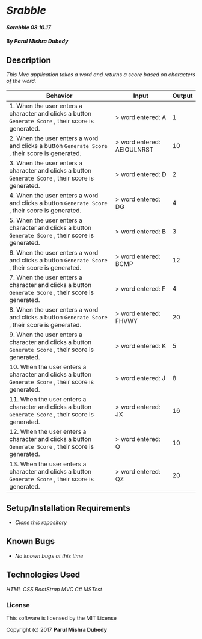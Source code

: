 # _Srabble_

#### _Scrabble 08.10.17_

#### By _**Parul Mishra Dubedy**_

## Description

_This Mvc application takes a word and returns a score based on characters of the word._

| Behavior  | Input  | Output  |
|---|---|---|
|1.  When the user enters a character and clicks a button `Generate Score` , their score is generated. | > word entered: A <br> | 1
|2.  When the user enters a word and clicks a button `Generate Score` , their score is generated. | > word entered: AEIOULNRST <br> | 10
|3.  When the user enters a character and clicks a button `Generate Score` , their score is generated. | > word entered: D <br> | 2
|4.  When the user enters a word and clicks a button `Generate Score` , their score is generated. | > word entered: DG <br> | 4
|5.  When the user enters a character and clicks a button `Generate Score` , their score is generated. | > word entered: B <br> | 3
|6. When the user enters a word and clicks a button `Generate Score` , their score is generated. | > word entered: BCMP <br> | 12
|7.  When the user enters a character and clicks a button `Generate Score` , their score is generated. | > word entered: F <br> | 4
|8. When the user enters a word and clicks a button `Generate Score` , their score is generated. | > word entered: FHVWY <br> | 20
|9.  When the user enters a character and clicks a button `Generate Score` , their score is generated. | > word entered: K <br> | 5
|10. When the user enters a character and clicks a button `Generate Score` , their score is generated. | > word entered: J <br> | 8
|11. When the user enters a character and clicks a button `Generate Score` , their score is generated. | > word entered: JX <br> | 16
|12. When the user enters a character and clicks a button `Generate Score` , their score is generated. | > word entered: Q <br> | 10
|13. When the user enters a character and clicks a button `Generate Score` , their score is generated. | > word entered: QZ <br> | 20

## Setup/Installation Requirements

* _Clone this repository_

## Known Bugs

* _No known bugs at this time_

## Technologies Used

_HTML_
_CSS_
_BootStrap_
_MVC_
_C#_
_MSTest_
### License

This software is licensed by the MIT License

Copyright (c) 2017 **Parul Mishra Dubedy**
